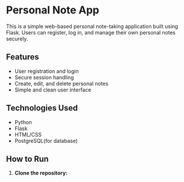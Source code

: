 # Personal Note App

This is a simple web-based personal note-taking application built using Flask. Users can register, log in, and manage their own personal notes securely.

## Features

- User registration and login
- Secure session handling
- Create, edit, and delete personal notes
- Simple and clean user interface

## Technologies Used

- Python
- Flask
- HTML/CSS
- PostgreSQL(for database)

## How to Run

1. **Clone the repository:**

